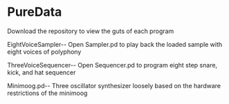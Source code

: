 # PureData

Download the repository to view the guts of each program


EightVoiceSampler-- Open Sampler.pd to play back the loaded sample with eight voices of polyphony

ThreeVoiceSequencer-- Open Sequencer.pd to program eight step snare, kick, and hat sequencer

Minimoog.pd-- Three oscillator synthesizer loosely based on the hardware restrictions of the minimoog
